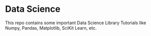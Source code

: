 # Data Science 

This repo contains some important Data Science Library Tutorials like Numpy, Pandas, Matplotlib, SciKit Learn, etc.
